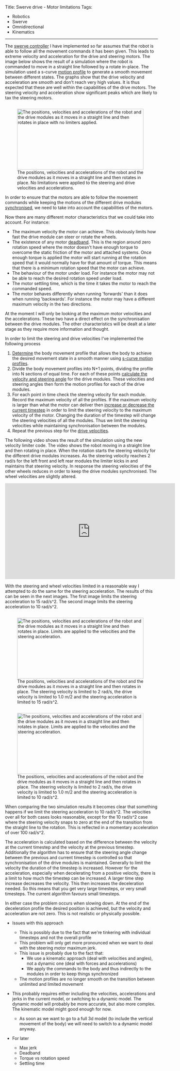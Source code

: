Title: Swerve drive - Motor limitations
Tags:

- Robotics
- Swerve
- Omnidirectional
- Kinematics

---

The [swerve controller](/posts/Swerve-drive-kinematics-simulation) I have implemented so far assumes
that the robot is able to follow all the movement commands it has been given. This leads to extreme
velocity and acceleration for the drive and steering motors. The image below shows the result of a
simulation where the robot is commanded to move in a straight line followed by a rotate in-place. The
simulation used a s-curve [motion profile](/posts/Swerve-motion-profiles) to generate a smooth movement
between different states. The graphs show that the drive velocity and acceleration are smooth and
don't reach very high values. It is thus expected that these are well within the capabilities of the
drive motors. The steering velocity and acceleration show significant peaks which are likely to tax
the steering motors.

<figure style="float:left">
  <a href="/assets/images/robotics/control/inplace_rotation_from_0_fwd_unlimited.png" target="_blank">
    <img
        alt="The positions, velocities and accelerations of the robot and the drive modules as it moves in a straight line and then rotates in place with no limiters applied."
        src="/assets/images/robotics/control/inplace_rotation_from_0_fwd_unlimited.png"
        width="416"
        height="200"/>
  </a>
  <figcaption>
    The positions, velocities and accelerations of the robot and the drive modules as it moves in a
    straight line and then rotates in place. No limitations were applied to the steering and drive
    velocities and accelerations.
  </figcaption>
</figure>

In order to ensure that the motors are able to follow the movement commands while keeping the motions
of the different drive modules [synchronised](/posts/Swerve-drive-body-focussed-control), we need to
take into account the capabilities of the motors.

Now there are many different motor characteristics that we could take into account. For instance:

- The maximum velocity the motor can achieve. This obviously limits how fast the drive module can steer
  or rotate the wheels.
- The existence of any motor [deadband](https://en.wikipedia.org/wiki/Deadband). This is the region
  around zero rotation speed where the motor doesn't have enough torque to overcome the static
  friction of the motor and attached systems. Once enough torque is applied the motor will start
  running at the rotation speed that it would normally have for that amount of torque. This means that
  there is a minimum rotation speed that the motor can achieve.
- The behaviour of the motor under load. For instance the motor may not be able to reach the desired
  rotation speed under load.
- The motor settling time, which is the time it takes the motor to reach the commanded speed.
- The motor behaves differently when running 'forwards' than it does when running 'backwards'. For
  instance the motor may have a different maximum velocity in the two directions.

At the moment I will only be looking at the maximum motor velocities and the accelerations. These two
have a direct effect on the synchronisation between the drive modules. The other characteristics will
be dealt at a later stage as they require more information and thought.

In order to limit the steering and drive velocities I've implemented the following process

1. [Determine](https://github.com/pvandervelde/basic-swerve-sim/blob/d6c8349b7f184c85ac77fa8b19298bb79e22cebf/swerve_controller/control_profile.py#L612)
   the body movement profile that allows the body to achieve the desired movement state in
   a smooth manner using [s-curve motion profiles](/posts/Swerve-motion-profiles).
1. Divide the body movement profiles into N+1 points, dividing the profile into N sections of equal
   time. For each of these points
   [calculate the velocity and steering angle](https://github.com/pvandervelde/basic-swerve-sim/blob/d6c8349b7f184c85ac77fa8b19298bb79e22cebf/swerve_controller/control_profile.py#L635)
   for the drive modules. These velocities and steering angles then form the motion profiles for each
   of the drive modules.
1. For each point in time check the steering velocity for each module. Record the maximum velocity of
   all the profiles. If the maximum velocity is larger than what the motor can deliver then
   [increase or decrease the current timestep](https://github.com/pvandervelde/basic-swerve-sim/blob/d6c8349b7f184c85ac77fa8b19298bb79e22cebf/swerve_controller/control_profile.py#L414)
   in order to limit the steering velocity to the maximum velocity of the motor. Changing the
   duration of the timestep will change the steering velocities of all the modules. Thus we limit
   the steering velocities while maintaining synchronisation between the modules.
1. Repeat the previous step for the [drive velocities](https://github.com/pvandervelde/basic-swerve-sim/blob/d6c8349b7f184c85ac77fa8b19298bb79e22cebf/swerve_controller/control_profile.py#L546).

The following video shows the result of the simulation using the new velocity limiter code. The video
shows the robot moving in a straight line and then rotating in place. When the rotation starts the
steering velocity for the different drive modules increases. As the steering velocity reaches 2 rad/s
for the left front and left rear modules the limiter kicks in and maintains that steering velocity.
In response the steering velocities of the other wheels reduces in order to keep the drive modules
synchronised. The wheel velocities are slightly altered.

<iframe
    style="float:none"
    width="560"
    height="315"
    src="https://www.youtube.com/embed/XXXXXXXXXXX"
    title="YouTube video player"
    frameborder="0"
    allow="accelerometer; autoplay; clipboard-write; encrypted-media; gyroscope; picture-in-picture; web-share"
    allowfullscreen>
</iframe>

With the steering and wheel velocities limited in a reasonable way I attempted to do the same for the
steering acceleration. The results of this can be seen in the next images. The first image limits the
steering acceleration to 15 rad/s^2. The second image limits the steering acceleration to 10 rad/s^2.

<figure style="float:left">
  <a href="/assets/images/robotics/control/inplace_rotation_from_0_fwd_acc_limited_15_rad_s2.png" target="_blank">
    <img
        alt="The positions, velocities and accelerations of the robot and the drive modules as it moves in a straight line and then rotates in place. Limits are applied to the velocities and the steering acceleration."
        src="/assets/images/robotics/control/inplace_rotation_from_0_fwd_acc_limited_15_rad_s2.png"
        width="416"
        height="200"/>
  </a>
  <figcaption>
    The positions, velocities and accelerations of the robot and the drive modules as it moves in a
    straight line and then rotates in place. The steering velocity is limited to 2 rad/s, the drive
    velocity is limited to 1.0 m/2 and the steering acceleration is limited to 15 rad/s^2.
  </figcaption>
</figure>

<figure style="float:left">
  <a href="/assets/images/robotics/control/inplace_rotation_from_0_fwd_acc_limited_10_rad_s2.png" target="_blank">
    <img
        alt="The positions, velocities and accelerations of the robot and the drive modules as it moves in a straight line and then rotates in place. Limits are applied to the velocities and the steering acceleration."
        src="/assets/images/robotics/control/inplace_rotation_from_0_fwd_acc_limited_10_rad_s2.png"
        width="416"
        height="200"/>
  </a>
  <figcaption>
    The positions, velocities and accelerations of the robot and the drive modules as it moves in a
    straight line and then rotates in place. The steering velocity is limited to 2 rad/s, the drive
    velocity is limited to 1.0 m/2 and the steering acceleration is limited to 10 rad/s^2.
  </figcaption>
</figure>

When comparing the two simulation results it becomes clear that something happens if we limit the
steering acceleration to 10 rad/s^2. The velocities over all for both cases looks reasonable, except
for the 10 rad/s^2 case where the steering velocity snaps to zero at the end of the transition from
the straight line to the rotation. This is reflected in a momentary acceleration of over 100 rad/s^2.

The acceleration is calculated based on the difference between the velocity at the current timestep
and the velocity at the previous timestep. Additionally the algorithm has to ensure that the steering
angle change between the previous and current timestep is controlled so that synchronisation of the
drive modules is maintained. Generally to limit the velocity the duration of the timestep is increased.
However for the acceleration, especially when decelerating from a positive velocity, there is a limit
to how much the timestep can be increased. A larger time step increase decreases the velocity. This
then increases the deceleration needed. So this means that you get very large timesteps, or very small
timesteps. The current algorithm favours small timesteps.

In either case the problem occurs when slowing down. At the end of the deceleration profile the desired
position is achieved, but the velocity and acceleration are not zero. This is not realistic or physically
possible.

<FROM HERE ONWARDS>

- Issues with this approach

    + This is possibly due to the fact that we're tinkering with individual timesteps and not the overall profile
    + This problem will only get more pronounced when we want to deal with the steering motor maximum jerk.
    + This issue is probably due to the fact that:
        - We use a kinematic approach (deal with velocities and angles), not a dynamic one (deal with forces and accelerations)
        - We apply the commands to the body and thus indirectly to the modules in order to keep things synchronized
    + The motion profiles are no longer smooth on the transition between unlimited and limited movement
- This probably requires either including the velocities, accelerations and jerks in the current model, or switching to
  a dynamic model. The dynamic model will probably be more accurate, but also more complex. The kinematic model might
  good enough for now.
    + As soon as we want to go to a full 3d model (to include the vertical movement of the body) we will need to switch
      to a dynamic model anyway.

- For later
    + Max jerk
    + Deadband
    + Torque vs rotation speed
    + Settling time
